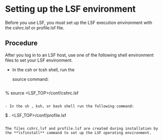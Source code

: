 # Setting up the LSF environment

Before you use LSF, you must set up the LSF execution environment with the cshrc.lsf or profile.lsf file.

## Procedure

After you log in to an LSF host, use one of the following shell environment files to set your LSF environment.

- In the csh or tcsh shell, run the

  source command:

  ```
% source <LSF_TOP>/conf/cshrc.lsf
  ```

- In the sh , ksh, or bash shell run the following command:

  ```
$ . <LSF_TOP>/conf/profile.lsf
  ```

The files cshrc.lsf and profile.lsf are created during installation by the **lsfinstall** command to set up the LSF operating environment.